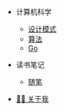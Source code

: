 * 计算机科学
  * [设计模式](./PersonalGrowth/CS/DesignPattern/DesignPattern.md)
  * [算法](./PersonalGrowth/CS/Algorithm/learn.md)
  * [Go](./PersonalGrowth/CS/Go/istio.md)

* 读书笔记
  * [随笔](./ReadingList/link.md)
  <!-- * [技术类](/ReadingList/tech.md) -->
  <!-- * [文学类](/ReadingList/literature.md) -->
  
<!-- * 知识分享 -->
  <!-- * [学习方法](sharing/learning.md) -->
  <!-- * [经验总结](sharing/experience.md) -->

<!-- * 个人成长 -->
  <!-- * [成长历程](growth/journey.md) -->
  <!-- * [目标计划](growth/goals.md)  -->

* [👨‍💻 关于我](/about.md)